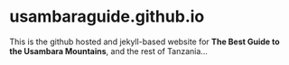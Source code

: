 # usambaraguide.github.io

This is the github hosted and jekyll-based website for **The Best Guide to the Usambara Mountains**, and the rest of Tanzania...
